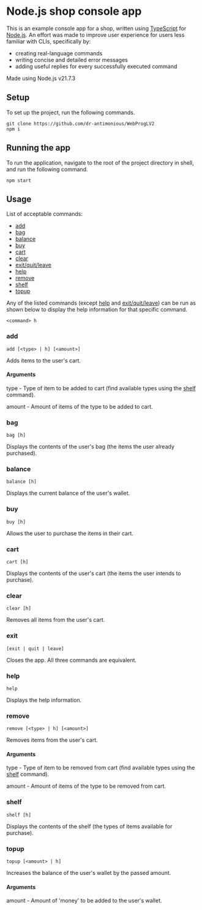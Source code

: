 # Node.js shop console app

This is an example console app for a shop, written using [TypeScript](https://www.typescriptlang.org) for [Node.js](https://nodejs.org/en).
An effort was made to improve user experience for users less familiar with CLIs, specifically by:
- creating real-language commands
- writing concise and detailed error messages
- adding useful replies for every successfully executed command

Made using Node.js v21.7.3

## Setup

To set up the project, run the following commands.

```shell
git clone https://github.com/dr-antimonious/WebProgLV2
npm i
```

## Running the app

To run the application, navigate to the root of the project directory in shell, and run the following command.

```shell
npm start
```

## Usage

List of acceptable commands:

- [add](#add)
- [bag](#bag)
- [balance](#balance)
- [buy](#buy)
- [cart](#cart)
- [clear](#clear)
- [exit/quit/leave](#exit)
- [help](#help)
- [remove](#remove)
- [shelf](#shelf)
- [topup](#topup)

Any of the listed commands (except [help](#help) and [exit/quit/leave](#exit)) can be run as shown below to display the help information for that specific command.

```shell
<command> h
```

### add

```shell
add [<type> | h] [<amount>]
```

Adds items to the user's cart.

#### Arguments

type - Type of item to be added to cart (find available types using the [shelf](#shelf) command).

amount - Amount of items of the type to be added to cart.

### bag

```shell
bag [h]
```

Displays the contents of the user's bag (the items the user already purchased).

### balance

```shell
balance [h]
```

Displays the current balance of the user's wallet.

### buy

```shell
buy [h]
```

Allows the user to purchase the items in their cart.

### cart

```shell
cart [h]
```

Displays the contents of the user's cart (the items the user intends to purchase).

### clear

```shell
clear [h]
```

Removes all items from the user's cart.

### exit

```shell
[exit | quit | leave]
```

Closes the app. All three commands are equivalent.

### help

```shell
help
```

Displays the help information.

### remove

```shell
remove [<type> | h] [<amount>]
```

Removes items from the user's cart.

#### Arguments

type - Type of item to be removed from cart (find available types using the [shelf](#shelf) command).

amount - Amount of items of the type to be removed from cart.

### shelf

```shell
shelf [h]
```

Displays the contents of the shelf (the types of items available for purchase).

### topup

```shell
topup [<amount> | h]
```

Increases the balance of the user's wallet by the passed amount.

#### Arguments

amount - Amount of 'money' to be added to the user's wallet.